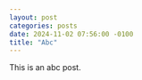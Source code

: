 ```yaml
---
layout: post
categories: posts
date: 2024-11-02 07:56:00 -0100
title: "Abc"
---
```

This is an abc post.
